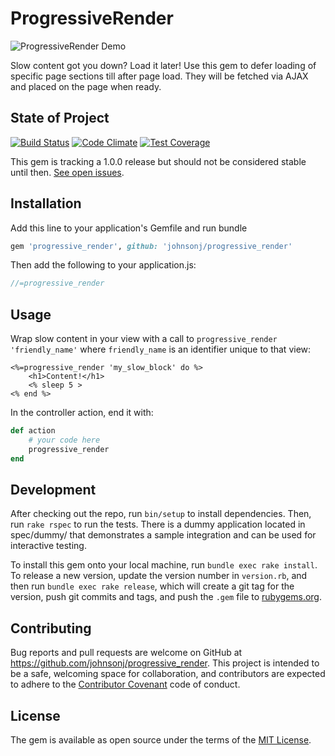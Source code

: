 # ProgressiveRender

![ProgressiveRender Demo](http://g.recordit.co/s4EYYte2sC.gif)

Slow content got you down? Load it later! Use this gem to defer loading of specific page sections till after page load. They will be fetched via AJAX and placed on the page when ready.

## State of Project
[![Build Status](https://travis-ci.org/johnsonj/progressive_render.svg?branch=master)](https://travis-ci.org/johnsonj/progressive_render) [![Code Climate](https://codeclimate.com/github/johnsonj/progressive_render/badges/gpa.svg)](https://codeclimate.com/github/johnsonj/progressive_render) [![Test Coverage](https://codeclimate.com/github/johnsonj/progressive_render/badges/coverage.svg)](https://codeclimate.com/github/johnsonj/progressive_render/coverage)

This gem is tracking a 1.0.0 release but should not be considered stable until then. [See open issues](https://github.com/johnsonj/progressive_render/milestones/1.0.0).

## Installation

Add this line to your application's Gemfile and run bundle

```ruby
gem 'progressive_render', github: 'johnsonj/progressive_render'
```

Then add the following to your application.js:

```javascript
//=progressive_render
```

## Usage

Wrap slow content in your view with a call to `progressive_render 'friendly_name'` where `friendly_name` is an identifier unique to that view:

```erb
<%=progressive_render 'my_slow_block' do %>
	<h1>Content!</h1>
	<% sleep 5 >
<% end %>
```

In the controller action, end it with:

```ruby
def action
    # your code here
    progressive_render
end
```

## Development

After checking out the repo, run `bin/setup` to install dependencies. Then, run `rake rspec` to run the tests. There is a dummy application located in spec/dummy/ that demonstrates a sample integration and can be used for interactive testing.

To install this gem onto your local machine, run `bundle exec rake install`. To release a new version, update the version number in `version.rb`, and then run `bundle exec rake release`, which will create a git tag for the version, push git commits and tags, and push the `.gem` file to [rubygems.org](https://rubygems.org).

## Contributing

Bug reports and pull requests are welcome on GitHub at https://github.com/johnsonj/progressive_render. This project is intended to be a safe, welcoming space for collaboration, and contributors are expected to adhere to the [Contributor Covenant](http://contributor-covenant.org) code of conduct.

## License

The gem is available as open source under the terms of the [MIT License](http://opensource.org/licenses/MIT).